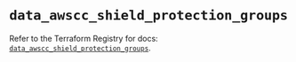 # `data_awscc_shield_protection_groups`

Refer to the Terraform Registry for docs: [`data_awscc_shield_protection_groups`](https://registry.terraform.io/providers/hashicorp/awscc/0.70.0/docs/data-sources/shield_protection_groups).
